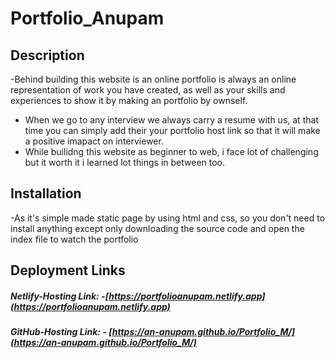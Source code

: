 # Portfolio_Anupam

## Description
-Behind building this website is an online portfolio is always an online representation of work you have created, as well as your skills and experiences to show it by
making an portfolio by ownself.
- When we go to any interview we always carry a resume with us, at that time you can simply add their your portfolio host link so that it will make a positive imapact on interviewer.
- While builidng this website as beginner to web, i face lot of challenging but it worth it i learned lot things in between too.

## Installation
-As it's simple made static page by using html and css, so you don't need to install anything except only downloading the source code and open the index file to watch the portfolio

## Deployment Links

  ##### Netlify-Hosting Link: -[https://portfolioanupam.netlify.app](https://portfolioanupam.netlify.app)
  ##### GitHub-Hosting Link:  - [https://an-anupam.github.io/Portfolio_M/](https://an-anupam.github.io/Portfolio_M/)
